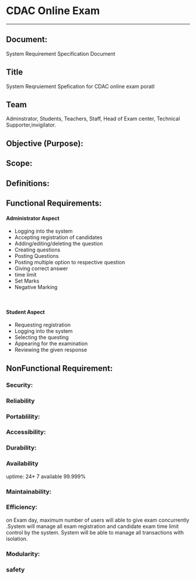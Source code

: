 <h1>CDAC Online Exam</h1>
<hr>

<h2>Document:</h2>

System Requirement Specification Document
<h2>Title</h2>
System Reqruiement Spefication for CDAC online exam poratl

<h2>Team</h2>
 Adminstrator, Students, Teachers, Staff, Head of Exam center, Technical Supporter,invigilator. 
<h2>Objective (Purpose):</h2>

<h2>Scope:</h2>

<h2>Definitions:</h2>

<h2>Functional Requirements:</h2>
<h4>Administrator Aspect</h4>
<ul>
  <li>Logging into the system</li>
  <li>Accepting registration of candidates</li>
  <li>Adding/editing/deleting the question</li>
  <li>Creating questions</li>
  <li>Posting Questions</li>
  <li>Posting multiple option to respective question</li>
  <li>Giving correct answer</li>
  <li>time limit</li>
  <li>Set Marks</li>
  <li>Negative Marking</li>
</ul>
<br>
<h4>Student Aspect</h4>
<ul>
 <li>Requesting registration</li>
 <li>Logging into the system</li>
 <li>Selecting the questing</li>
 <li>Appearing for the examination</li>
 <li>Reviewing the given response</li>
</ul>



<h2>NonFunctional Requirement:</h2>

<h3>Security:</h3>

<h3>Reliability</h3>
<h3>Portablility:</h3>
<h3>Accessibility:</h3>
<h3>Durability:</h3>

<h3>Availability</h3>
uptime: 24* 7 available 99.999%

<h3>Maintainability:</h3>
<h3>Efficiency:</h3>
on Exam day, maximum number of users will able to give exam concurrently .System will manage all exam registration and candidate exam time limit control by the system. System will be able to manage all transactions with isolation.
<h3>Modularity:</h3>

<h3>safety</h3>



